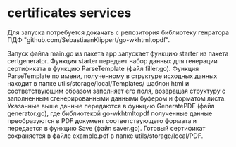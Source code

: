 certificates services 
===

Для запуска потребуется докачать с репозитория библиотеку генратора ПДФ "github.com/SebastiaanKlippert/go-wkhtmltopdf".

Запуск файла main.go из пакета app запускает функцию starter из пакета certgenerator.
Функция starter передает набор данных для генерации сертификата в функцию ParseTemplate (файл filler.go).
Функция ParseTemplate по имени, полученному в структуре исходных данных находит в папке utils/storage/local/Templates/ шаблон html 
и соответствующим образом заполняет его поля, возвращая структуру с заполненным сгенерированными данными буфером и форматом листа.
Указанные выше данные передаются в функцию GeneratePDF (файл generator.go), где библиотекой go-wkhtmltopdf полученные данные преобразуются 
в PDF документ соответствующего формата и передается в функцию Save (файл saver.go).
Готовый сертификат сохраняется в файле example.pdf в папке utils/storage/local/PDF.



